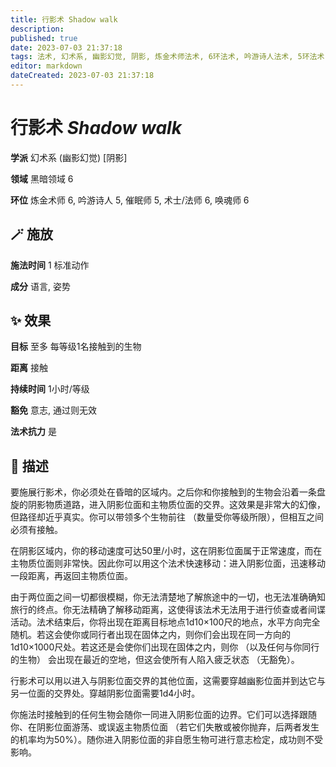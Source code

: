 ```yaml
---
title: 行影术 Shadow walk
description: 
published: true
date: 2023-07-03 21:37:18
tags: 法术, 幻术系, 幽影幻觉, 阴影, 炼金术师法术, 6环法术, 吟游诗人法术, 5环法术, 催眠师法术, 术士/法师法术, 唤魂师法术, 黑暗领域
editor: markdown
dateCreated: 2023-07-03 21:37:18
---
```


# **行影术** *Shadow walk*

**学派** 幻术系 (幽影幻觉) \[阴影\] 

**领域** 黑暗领域 6

**环位** 炼金术师 6, 吟游诗人 5, 催眠师 5, 术士/法师 6, 唤魂师 6

## 🪄 施放

**施法时间** 1 标准动作

**成分** 语言, 姿势

## ✨ 效果 

**目标** 至多 每等级1名接触到的生物 

**距离** 接触  

**持续时间** 1小时/等级 

**豁免** 意志, 通过则无效

**法术抗力** 是

## 📖 描述

要施展行影术，你必须处在昏暗的区域内。之后你和你接触到的生物会沿着一条盘旋的阴影物质道路，进入阴影位面和主物质位面的交界。这效果是非常大的幻像，但路径却近乎真实。你可以带领多个生物前往 （数量受你等级所限），但相互之间必须有接触。

在阴影区域内，你的移动速度可达50里/小时，这在阴影位面属于正常速度，而在主物质位面则非常快。因此你可以用这个法术快速移动：进入阴影位面，迅速移动一段距离，再返回主物质位面。

由于两位面之间一切都很模糊，你无法清楚地了解旅途中的一切，也无法准确确知旅行的终点。你无法精确了解移动距离，这使得该法术无法用于进行侦查或者间谍活动。法术结束后，你将出现在距离目标地点1d10×100尺的地点，水平方向完全随机。若这会使你或同行者出现在固体之内，则你们会出现在同一方向的1d10×1000尺处。若这还是会使你们出现在固体之内，则你 （以及任何与你同行的生物） 会出现在最近的空地，但这会使所有人陷入疲乏状态 （无豁免）。

行影术可以用以进入与阴影位面交界的其他位面，这需要穿越幽影位面并到达它与另一位面的交界处。穿越阴影位面需要1d4小时。

你施法时接触到的任何生物会随你一同进入阴影位面的边界。它们可以选择跟随你、在阴影位面游荡、或误返主物质位面 （若它们失散或被你抛弃，后两者发生的机率均为50%）。随你进入阴影位面的非自愿生物可进行意志检定，成功则不受影响。
    